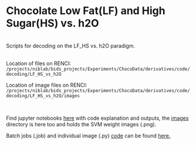 # Chocolate Low Fat(LF) and High Sugar(HS) vs. h2O  
<br>
Scripts for decoding on the LF_HS vs. h2O paradigm.  
<br>
<br>

Location of files on RENCI: 
``` /projects/niblab/bids_projects/Experiments/ChocoData/derivatives/code/decoding/LF_HS_vs_h2O```  

Location of image files on RENCI:  
```/projects/niblab/bids_projects/Experiments/ChocoData/derivatives/code/decoding/LF_HS_vs_h2O/images```

<br>


Find jupyter notebooks [here](https://github.com/niblunc/ChocolateData/tree/master/ana/SVM_Decoding/LF_HS_vs_h2O/notebooks) with code explanation and outputs, the [images](https://github.com/niblunc/ChocolateData/tree/master/ana/SVM_Decoding/LF_HS_vs_h2O/notebooks/images) directory is here too and holds the SVM weight images (.png). 

Batch jobs (.job) and individual image (.py)  [code](https://github.com/niblunc/ChocolateData/tree/master/ana/SVM_Decoding/LF_HS_vs_h2O/code) can be found [here.](https://github.com/niblunc/ChocolateData/tree/master/ana/SVM_Decoding/LF_HS_vs_h2O/code)    
  
